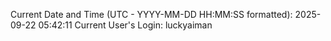 Current Date and Time (UTC - YYYY-MM-DD HH:MM:SS formatted): 2025-09-22 05:42:11
Current User's Login: luckyaiman
